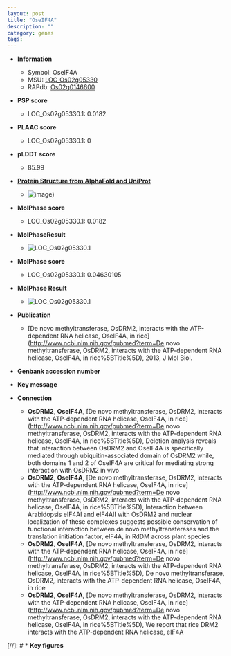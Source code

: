 ```yaml
---
layout: post
title: "OseIF4A"
description: ""
category: genes
tags: 
---
```


* **Information**  
    + Symbol: OseIF4A  
    + MSU: [LOC_Os02g05330](http://rice.plantbiology.msu.edu/cgi-bin/ORF_infopage.cgi?orf=LOC_Os02g05330)  
    + RAPdb: [Os02g0146600](http://rapdb.dna.affrc.go.jp/viewer/gbrowse_details/irgsp1?name=Os02g0146600)  

* **PSP score**  
    + LOC_Os02g05330.1: 0.0182 

* **PLAAC score**  
    + LOC_Os02g05330.1: 0 

* **pLDDT score**
    + 85.99

* **[Protein Structure from AlphaFold and UniProt](https://www.uniprot.org/uniprotkb/Q6Z2Z4/entry#structure)**
    + ![image](https://ricepsp.github.io/images/Q6/AF-Q6Z2Z4-F1.png))

* **MolPhase score**
    + LOC_Os02g05330.1: 0.0182

* **MolPhaseResult**
    + ![LOC_Os02g05330.1](https://ricepsp.github.io/pictures/LOC_Os02g/LOC_Os02g05330.1.png)

* **MolPhase score**
    + LOC_Os02g05330.1: 0.04630105

* **MolPhase Result**
    + ![LOC_Os02g05330.1](https://304243504.github.io/Pictures/LOC_Os02g/LOC_Os02g05330.1.png)

* **Publication**  
    + [De novo methyltransferase, OsDRM2, interacts with the ATP-dependent RNA helicase, OseIF4A, in rice](http://www.ncbi.nlm.nih.gov/pubmed?term=De novo methyltransferase, OsDRM2, interacts with the ATP-dependent RNA helicase, OseIF4A, in rice%5BTitle%5D), 2013, J Mol Biol.

* **Genbank accession number**  

* **Key message**  

* **Connection**  
    + __OsDRM2__, __OseIF4A__, [De novo methyltransferase, OsDRM2, interacts with the ATP-dependent RNA helicase, OseIF4A, in rice](http://www.ncbi.nlm.nih.gov/pubmed?term=De novo methyltransferase, OsDRM2, interacts with the ATP-dependent RNA helicase, OseIF4A, in rice%5BTitle%5D), Deletion analysis reveals that interaction between OsDRM2 and OseIF4A is specifically mediated through ubiquitin-associated domain of OsDRM2 while, both domains 1 and 2 of OseIF4A are critical for mediating strong interaction with OsDRM2 in vivo
    + __OsDRM2__, __OseIF4A__, [De novo methyltransferase, OsDRM2, interacts with the ATP-dependent RNA helicase, OseIF4A, in rice](http://www.ncbi.nlm.nih.gov/pubmed?term=De novo methyltransferase, OsDRM2, interacts with the ATP-dependent RNA helicase, OseIF4A, in rice%5BTitle%5D), Interaction between Arabidopsis eIF4AI and eIF4AII with OsDRM2 and nuclear localization of these complexes suggests possible conservation of functional interaction between de novo methyltransferases and the translation initiation factor, eIF4A, in RdDM across plant species
    + __OsDRM2__, __OseIF4A__, [De novo methyltransferase, OsDRM2, interacts with the ATP-dependent RNA helicase, OseIF4A, in rice](http://www.ncbi.nlm.nih.gov/pubmed?term=De novo methyltransferase, OsDRM2, interacts with the ATP-dependent RNA helicase, OseIF4A, in rice%5BTitle%5D), De novo methyltransferase, OsDRM2, interacts with the ATP-dependent RNA helicase, OseIF4A, in rice
    + __OsDRM2__, __OseIF4A__, [De novo methyltransferase, OsDRM2, interacts with the ATP-dependent RNA helicase, OseIF4A, in rice](http://www.ncbi.nlm.nih.gov/pubmed?term=De novo methyltransferase, OsDRM2, interacts with the ATP-dependent RNA helicase, OseIF4A, in rice%5BTitle%5D), We report that rice DRM2 interacts with the ATP-dependent RNA helicase, eIF4A

[//]: # * **Key figures**  



